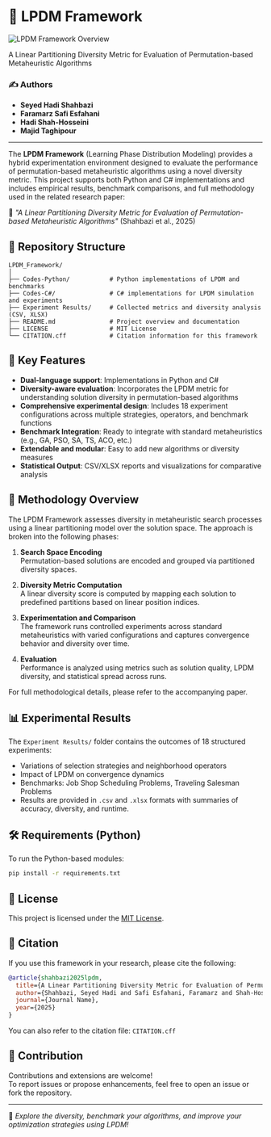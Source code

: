 # 📘 LPDM Framework

![LPDM Framework Overview](lpdm_framework_figure.png)

A Linear Partitioning Diversity Metric for Evaluation of Permutation-based Metaheuristic Algorithms

### ✍️ Authors
- **Seyed Hadi Shahbazi**
- **Faramarz Safi Esfahani**
- **Hadi Shah-Hosseini**
- **Majid Taghipour**

---

The **LPDM Framework** (Learning Phase Distribution Modeling) provides a hybrid experimentation environment designed to evaluate the performance of permutation-based metaheuristic algorithms using a novel diversity metric. This project supports both Python and C# implementations and includes empirical results, benchmark comparisons, and full methodology used in the related research paper:

📄 _"A Linear Partitioning Diversity Metric for Evaluation of Permutation-based Metaheuristic Algorithms"_ (Shahbazi et al., 2025)

## 📁 Repository Structure

```
LPDM_Framework/
│
├── Codes-Python/           # Python implementations of LPDM and benchmarks
├── Codes-C#/               # C# implementations for LPDM simulation and experiments
├── Experiment Results/     # Collected metrics and diversity analysis (CSV, XLSX)
├── README.md               # Project overview and documentation
├── LICENSE                 # MIT License
└── CITATION.cff            # Citation information for this framework
```

## 🚀 Key Features

- **Dual-language support**: Implementations in Python and C#
- **Diversity-aware evaluation**: Incorporates the LPDM metric for understanding solution diversity in permutation-based algorithms
- **Comprehensive experimental design**: Includes 18 experiment configurations across multiple strategies, operators, and benchmark functions
- **Benchmark Integration**: Ready to integrate with standard metaheuristics (e.g., GA, PSO, SA, TS, ACO, etc.)
- **Extendable and modular**: Easy to add new algorithms or diversity measures
- **Statistical Output**: CSV/XLSX reports and visualizations for comparative analysis

## 📐 Methodology Overview

The LPDM Framework assesses diversity in metaheuristic search processes using a linear partitioning model over the solution space. The approach is broken into the following phases:

1. **Search Space Encoding**  
   Permutation-based solutions are encoded and grouped via partitioned diversity spaces.

2. **Diversity Metric Computation**  
   A linear diversity score is computed by mapping each solution to predefined partitions based on linear position indices.

3. **Experimentation and Comparison**  
   The framework runs controlled experiments across standard metaheuristics with varied configurations and captures convergence behavior and diversity over time.

4. **Evaluation**  
   Performance is analyzed using metrics such as solution quality, LPDM diversity, and statistical spread across runs.

For full methodological details, please refer to the accompanying paper.

## 📊 Experimental Results

The `Experiment Results/` folder contains the outcomes of 18 structured experiments:

- Variations of selection strategies and neighborhood operators
- Impact of LPDM on convergence dynamics
- Benchmarks: Job Shop Scheduling Problems, Traveling Salesman Problems
- Results are provided in `.csv` and `.xlsx` formats with summaries of accuracy, diversity, and runtime.

## 🛠 Requirements (Python)

To run the Python-based modules:

```bash
pip install -r requirements.txt
```

## 📜 License

This project is licensed under the [MIT License](LICENSE).

## 🔖 Citation

If you use this framework in your research, please cite the following:

```bibtex
@article{shahbazi2025lpdm,
  title={A Linear Partitioning Diversity Metric for Evaluation of Permutation-based Metaheuristic Algorithms},
  author={Shahbazi, Seyed Hadi and Safi Esfahani, Faramarz and Shah-Hosseini, Hadi and Taghipour, Majid},
  journal={Journal Name},
  year={2025}
}
```

You can also refer to the citation file: `CITATION.cff`

## 🤝 Contribution

Contributions and extensions are welcome!  
To report issues or propose enhancements, feel free to open an issue or fork the repository.

---

🧪 _Explore the diversity, benchmark your algorithms, and improve your optimization strategies using LPDM!_
